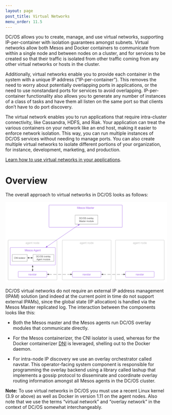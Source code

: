 ```yaml
---
layout: page
post_title: Virtual Networks
menu_order: 11.5 
---
```


DC/OS allows you to create, manage, and use virtual networks, supporting IP-per-container with isolation guarantees amongst subnets. Virtual networks allow both Mesos and Docker containers to communicate from within a single node and between nodes on a cluster, and for services to be created so that their traffic is isolated from other traffic coming from any other virtual networks or hosts in the cluster.

Additionally, virtual networks enable you to provide each container in the system with a unique IP address (“IP-per-container”). This removes the need to worry about potentially overlapping ports in applications, or the need to use nonstandard ports for services  to avoid overlapping. IP-per-container functionality also allows you to generate any number of instances of a class of tasks and have them all listen on the same port so that clients don’t have to do port discovery.

The virtual network enables you to run applications that require intra-cluster connectivity, like Cassandra, HDFS, and Riak. Your application can treat the various containers on your network like an end host, making it easier to enforce network isolation. This way, you can run multiple instances of DC/OS services without needing to manage ports. You can also create multiple virtual networks to isolate different portions of your organization, for instance, development, marketing, and production.

[Learn how to use virtual networks in your applications](/docs/1.8/usage/virtual-networks/).

# Overview

The overall approach to virtual networks in DC/OS looks as follows:

![Overview of the DC/OS Virtual Networks architecture](/1.8/administration/virtual-networks/img/virtual-networks.png) 

DC/OS virtual networks do not require an external IP address management (IPAM) solution (and indeed at the current point in time do not support external IPAMs), since the global state (IP allocation) is handled via the Mesos Master replicated log. The interaction between the components looks like this:

- Both the Mesos master and the Mesos agents run DC/OS overlay modules that communicate directly.

- For the Mesos containerizer, the CNI isolator is used, whereas for the Docker containerizer [DNI](https://docs.docker.com/engine/userguide/networking/dockernetworks/) is leveraged, shelling out to the Docker daemon.

- For intra-node IP discovery we use an overlay orchestrator called navstar. This operator-facing system component is responsible for programming the overlay backend using a library called lashup that implements a gossip protocol to disseminate and coordinate overlay routing information amongst all Mesos agents in the DC/OS cluster.

**Note:** To use virtual networks in DC/OS you must use a recent Linux kernel (3.9 or above) as well as Docker in version 1.11 on the agent nodes.
Also note that we use the terms “virtual network” and “overlay network” in the context of DC/OS somewhat interchangeably.
